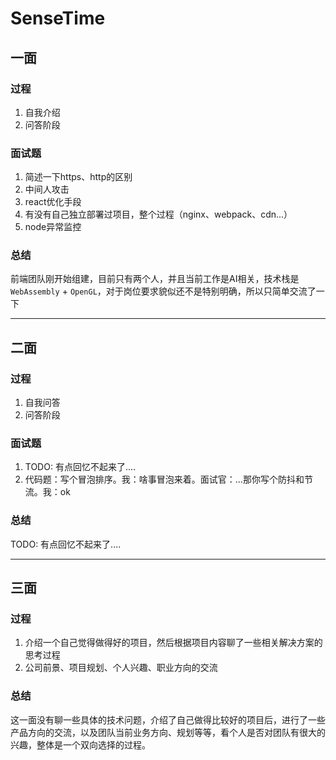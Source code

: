 # SenseTime

## 一面

### 过程

1. 自我介绍
2. 问答阶段

### 面试题

1. 简述一下https、http的区别
2. 中间人攻击
3. react优化手段
4. 有没有自己独立部署过项目，整个过程（nginx、webpack、cdn...）
5. node异常监控

### 总结

前端团队刚开始组建，目前只有两个人，并且当前工作是AI相关，技术栈是`WebAssembly` + `OpenGL`，对于岗位要求貌似还不是特别明确，所以只简单交流了一下

----

## 二面

### 过程

1. 自我问答
2. 问答阶段

### 面试题

1. TODO: 有点回忆不起来了....
2. 代码题：写个冒泡排序。我：啥事冒泡来着。面试官：...那你写个防抖和节流。我：ok

### 总结

TODO: 有点回忆不起来了....

----

## 三面

### 过程

1. 介绍一个自己觉得做得好的项目，然后根据项目内容聊了一些相关解决方案的思考过程
2. 公司前景、项目规划、个人兴趣、职业方向的交流

### 总结

这一面没有聊一些具体的技术问题，介绍了自己做得比较好的项目后，进行了一些产品方向的交流，以及团队当前业务方向、规划等等，看个人是否对团队有很大的兴趣，整体是一个双向选择的过程。